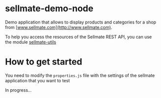 sellmate-demo-node
==================

Demo application that allows to display products and categories for a shop from [www.sellmate.com](http://www.sellmate.com).

To help you access the resources of the Sellmate REST API, you can use the module [sellmate-utils](https://github.com/emmenko/sellmate-utils)


How to get started
==================

You need to modify the `properties.js` file with the settings of the sellmate application that you want to test

In progress...